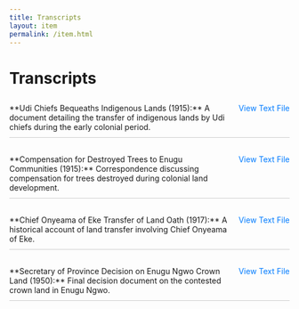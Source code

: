 ```yaml
---
title: Transcripts
layout: item
permalink: /item.html
---
```


<style>
  .transcript-container {
    display: flex;
    flex-direction: column;
    gap: 20px;
    margin-bottom: 40px;
  }
  .transcript-item {
    display: flex;
    align-items: flex-start;
    gap: 20px;
    padding: 10px 0;
    border-bottom: 1px solid #ccc;
  }
  .text-description {
    flex: 1;
  }
  .file-link {
    flex-shrink: 0;
    text-align: center;
  }
  a {
    color: #007bff;
    text-decoration: none;
  }
  a:hover {
    text-decoration: underline;
  }
</style>

# Transcripts

<div class="transcript-container">
  <div class="transcript-item">
    <div class="text-description">
      **Udi Chiefs Bequeaths Indigenous Lands (1915):** A document detailing the transfer of indigenous lands by Udi chiefs during the early colonial period.
    </div>
    <div class="file-link">
      <a href="objects/CLAIRE_022_1915_Udi_Chiefs_bequeaths_Indigenous_Lands.txt" target="_blank">View Text File</a>
    </div>
  </div>
  
  <div class="transcript-item">
    <div class="text-description">
      **Compensation for Destroyed Trees to Enugu Communities (1915):** Correspondence discussing compensation for trees destroyed during colonial land development.
    </div>
    <div class="file-link">
      <a href="objects/CLAIRE_023_1915_Compensation_for_Destroyed_Trees_to_Enugu_communities.txt" target="_blank">View Text File</a>
    </div>
  </div>
  
  <div class="transcript-item">
    <div class="text-description">
      **Chief Onyeama of Eke Transfer of Land Oath (1917):** A historical account of land transfer involving Chief Onyeama of Eke.
    </div>
    <div class="file-link">
      <a href="objects/CLAIRE_024_1917_Chief_Onyeama_of_Eke_Transfer_of_Land_Oath.txt" target="_blank">View Text File</a>
    </div>
  </div>

  <!-- Repeat for all transcripts -->

  <div class="transcript-item">
    <div class="text-description">
      **Secretary of Province Decision on Enugu Ngwo Crown Land (1950):** Final decision document on the contested crown land in Enugu Ngwo.
    </div>
    <div class="file-link">
      <a href="objects/CLAIRE_047_1950_Secretary_of_Province_Decision_on_Enugu_Ngwo_crown_land.txt" target="_blank">View Text File</a>
    </div>
  </div>
</div>
